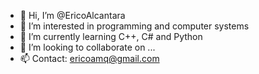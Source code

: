 - 👋 Hi, I’m @EricoAlcantara
- 👀 I’m interested in programming and computer systems
- 🌱 I’m currently learning C++, C# and Python
- 💞️ I’m looking to collaborate on ...
- 📫 Contact: ericoamq@gmail.com
